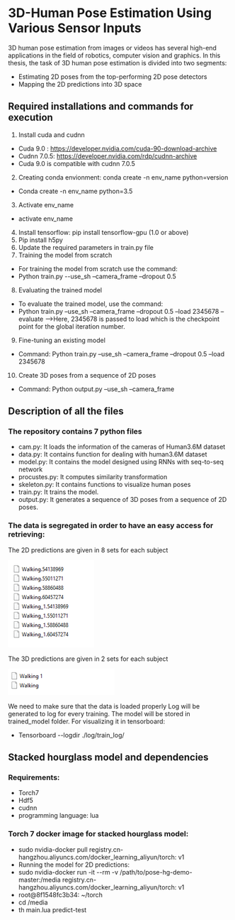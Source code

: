 # 3D-Human Pose Estimation Using Various Sensor Inputs

3D human pose estimation from images or videos has several high-end applications in the field of robotics, computer vision and graphics. In this thesis, the task of 3D human pose estimation is divided into two segments:
* Estimating 2D poses from the top-performing 2D pose detectors
* Mapping the 2D predictions into 3D space

## Required installations and commands for execution

1.	Install cuda and cudnn
* Cuda 9.0 : https://developer.nvidia.com/cuda-90-download-archive
* Cudnn 7.0.5: https://developer.nvidia.com/rdp/cudnn-archive
* Cuda 9.0 is compatible with cudnn 7.0.5
2.	Creating conda envionment: conda create -n env_name python=version
* Conda create -n env_name python=3.5
3.	Activate env_name
* activate env_name
4.	Install tensorflow: pip install tensorflow-gpu (1.0 or above)
5.	Pip install h5py
6.	Update the required parameters in train.py file
7.	Training the model from scratch
* For training the model from scratch use the command:
* Python train.py --use_sh –camera_frame –dropout 0.5
8.	Evaluating the trained model
* To evaluate the trained model, use the command:
* Python train.py –use_sh –camera_frame –dropout 0.5 –load 2345678 –evaluate 
-->Here, 2345678 is passed to load which is the checkpoint point for the global iteration number.
9.	Fine-tuning an existing model
* Command:
Python train.py –use_sh –camera_frame –dropout 0.5 –load 2345678
10.	Create 3D poses from a sequence of 2D poses
* Command:
Python output.py –use_sh –camera_frame

## Description of all the files
### The repository contains 7 python files
* cam.py: It loads the information of the cameras of Human3.6M dataset
* data.py: It contains function for dealing with human3.6M dataset
* model.py: It contains the model designed using RNNs with seq-to-seq network
* procustes.py: It computes similarity transformation
* skeleton.py: It contains functions to visualize human poses
* train.py: It trains the model.
* output.py: It generates a sequence of 3D poses from a sequence of 2D poses.

### The data is segregated in order to have an easy access for retrieving:

The 2D predictions are given in 8 sets for each subject

![Image_traffic](https://github.com/ShaminiKoravuna/3D-HumanPoseEstimation/blob/main/imgs/1.png)
 
The 3D predictions are given in 2 sets for each subject

![Image_traffic](https://github.com/ShaminiKoravuna/3D-HumanPoseEstimation/blob/main/imgs/2.png)
 
We need to make sure that the data is loaded properly Log will be generated to log for every training. The model will be stored in trained_model folder. For visualizing it in tensorboard:
* Tensorboard --logdir  ./log/train_log/


## Stacked hourglass model and dependencies
### Requirements:
* Torch7
* Hdf5
* cudnn
* programming language: lua

### Torch 7 docker image for stacked hourglass model:

* sudo nvidia-docker pull registry.cn-hangzhou.aliyuncs.com/docker_learning_aliyun/torch: v1
* Running the model for 2D predictions:
* sudo nvidia-docker run -it --rm -v /path/to/pose-hg-demo-master:/media registry.cn-hangzhou.aliyuncs.com/docker_learning_aliyun/torch: v1
* root@8f1548fc3b34: ~/torch 
* cd /media 
* th main.lua predict-test 

